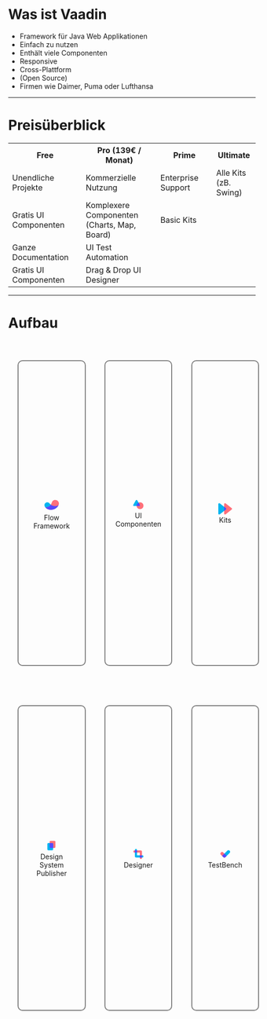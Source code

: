 # Was ist Vaadin
<ul>
    <li v-click>Framework für Java Web Applikationen</li>
    <li v-click>Einfach zu nutzen</li>
    <li v-click>Enthält viele Componenten</li>
    <li v-click>Responsive</li>
    <li v-click>Cross-Plattform</li>
    <li v-click>(Open Source)</li>
    <li v-click>Firmen wie Daimer, Puma oder Lufthansa</li>
</ul>

---

# Preisüberblick

<table>
    <tr v-click>
        <th><strong>Free</strong></th>
        <th><strong>Pro (139€ / Monat)</strong></th>
        <th><strong>Prime</strong></th>
        <th><strong>Ultimate</strong></th>
    </tr>
    <tr v-click>
        <td>Unendliche Projekte</td>
        <td>Kommerzielle Nutzung</td>
        <td>Enterprise Support</td>
        <td>Alle Kits <br> (zB. Swing)</td>
    </tr>
    <tr v-click>
        <td>Gratis UI Componenten</td>
        <td>Komplexere Componenten <br> (Charts, Map, Board)</td>
        <td>Basic Kits</td>
    </tr>
    <tr v-click>
        <td>Ganze Documentation</td>
        <td>UI Test Automation</td>
    </tr>
    <tr v-click >
        <td>Gratis UI Componenten</td>
        <td>Drag & Drop UI Designer</td>
    </tr>
</table>

---

# Aufbau

<style>
.vaadinContainer {
    display: grid;
    grid-template-areas:
        'flow uic kits'
        'design designer test' 
}

.vaadinComponent {
    border: 2px solid grey;
    border-radius: 10px;
    margin: 1vh 2vw;
    display: flex;
    flex-direction: column;
    justify-content: center;
    align-items: center;
    flex-wrap: no-wrap;
    padding: 1vw 2vw;
    width: 10vw;
    height: 15vh;
    text-align: center;
}

.vaadinComponent:nth-child(1) {
    grid-area: flow;
}

.vaadinComponent:nth-child(2) {
    grid-area: uic;
}

.vaadinComponent:nth-child(3) {
    grid-area: kits;
}

.vaadinComponent:nth-child(4) {
    grid-area: design;
}

.vaadinComponent:nth-child(5) {
    grid-area: designer;
}
.vaadinComponent:nth-child(6) {
    grid-area: test;
}

</style>

<div class="vaadinContainer">
    <div class="vaadinComponent">
        <svg width="35" height="35" viewBox="0 0 64 64" fill="none" xmlns="http://www.w3.org/2000/svg"> <path d="M57.457 33.528c-10.165 7.746-27.28 1.96-33.372-6.031-9.2-12.048-26.666 2.296-15.446 14.39 14.512 15.139 40.352 9.98 48.818-8.359z" fill="#00B4F0"></path><path d="M8.628 41.902c14.527 15.124 40.382 9.965 48.832-8.359 8.343-18.538-19.686-28.182-25.09-9.291a23.82 23.82 0 01-3.612 7.592c-4.47 6.23-11.818 10.058-20.13 10.058z" fill="#FF707A"></path><path d="M57.46 33.528c-8.174 6.246-20.88 3.705-28.702-1.699-4.47 6.246-11.818 10.073-20.13 10.057 5.893 6.139 13.67 8.94 21.385 8.864 11.267-.092 22.426-6.322 27.447-17.222z" fill="#5748FF"></path></svg>
        Flow Framework
    </div>
    <div class="vaadinComponent">
        <svg width="28" height="28" viewBox="0 0 32 32" fill="none" xmlns="http://www.w3.org/2000/svg"> <path d="M20.025 26.84c4.405 0 7.975-3.558 7.975-7.946s-3.57-7.946-7.975-7.946c-4.404 0-7.975 3.557-7.975 7.946 0 4.388 3.57 7.946 7.975 7.946Z" fill="#FF707A"></path><path d="m10.265 6.419-6.018 10.39a1.829 1.829 0 0 0 .67 2.504c.28.16.596.246.918.247h12.043a1.845 1.845 0 0 0 1.595-.916 1.829 1.829 0 0 0 0-1.834L13.455 6.419A1.837 1.837 0 0 0 11.86 5.5a1.846 1.846 0 0 0-1.595.919Z" fill="#00B4F0"></path><path d="m19.473 16.81-2.926-5.055a7.966 7.966 0 0 0-3.277 2.926 7.925 7.925 0 0 0-1.22 4.213c0 .226 0 .446.037.666h5.79a1.846 1.846 0 0 0 1.596-.916 1.829 1.829 0 0 0 0-1.834Z" fill="#5748FF"></path></svg>
        UI Componenten
    </div>
    <div class="vaadinComponent">
        <svg width="28" height="28" viewBox="0 0 64 54" fill="none" xmlns="http://www.w3.org/2000/svg"> <g clip-path="url(#clip0_1_2897)"><path d="M61.5766 22.8442L33.4638 0.515814C32.0999 -0.171261 30.4685 -0.0968051 29.1687 0.69182C27.8623 1.47705 27.0737 2.87829 27.0737 4.38107V49.0515C27.0737 50.5508 27.8623 51.9487 29.1687 52.7373C29.8728 53.1638 30.6715 53.3804 31.4805 53.3804C32.1608 53.3804 32.8378 53.2247 33.4638 52.9133L61.5766 30.5781C62.9305 29.3055 64 28.351 64 26.7095C64 25.0679 63.093 24.1845 61.5766 22.8442Z" fill="#FF707A"></path><path d="M34.4996 22.8459L6.3868 0.517462C5.02279 -0.169613 3.39478 -0.0951571 2.09509 0.693468C0.788619 1.4787 0 2.87994 0 4.38272V49.0531C0 50.5525 0.788619 51.9504 2.09509 52.7389C2.79909 53.1654 3.59787 53.382 4.40679 53.382C5.0871 53.382 5.76403 53.2263 6.39019 52.915L34.5029 30.5798C35.8568 29.3071 36.9263 28.3526 36.9263 26.7112C36.9263 25.0696 36.0159 24.1862 34.4996 22.8459Z" fill="#00B4F0"></path><path d="M34.4996 22.8454L27.0737 16.9937C27.0737 18.2568 27.0737 25.6651 27.0737 27.1679V32.2437C27.0737 33.743 27.0737 35.6901 27.0737 36.612L34.5029 30.5793C35.8568 29.3066 36.9263 28.3521 36.9263 26.7107C36.9263 25.0691 36.0159 24.1857 34.4996 22.8454Z" fill="#5748FF"></path></g> <defs><clipPath id="clip0_1_2897"><rect width="64" height="53.4291" fill="white"></rect></clipPath></defs></svg>
        Kits
    </div>
    <div class="vaadinComponent">
        <svg width="28" height="28" viewBox="0 0 64 64" fill="none" xmlns="http://www.w3.org/2000/svg"> <path d="M46.158 10H28.099a4.434 4.434 0 00-4.434 4.434v24.467a4.434 4.434 0 004.434 4.434h18.059a4.434 4.434 0 004.434-4.434V14.434A4.434 4.434 0 0046.158 10z" fill="#FF707A"></path><path d="M35.493 20.665H17.434A4.434 4.434 0 0013 25.099v24.467A4.434 4.434 0 0017.434 54h18.06a4.434 4.434 0 004.434-4.434V25.099a4.434 4.434 0 00-4.435-4.434z" fill="#00B4F0"></path><path d="M35.504 20.665h-11.84V38.89a4.434 4.434 0 004.435 4.434h11.84V25.1a4.435 4.435 0 00-4.435-4.434z" fill="#5748FF"></path></svg>
        Design System Publisher
    </div>
    <div class="vaadinComponent">
        <svg width="28" height="28" viewBox="0 0 32 32" fill="none" xmlns="http://www.w3.org/2000/svg"> <path d="M19.5 8H7a2.5 2.5 0 0 0-2.5 2.5A2.5 2.5 0 0 0 7 13h12.5v12.5A2.5 2.5 0 0 0 22 28a2.5 2.5 0 0 0 2.5-2.5V11a3 3 0 0 0-3-3h-2Z" fill="#FF707A"></path><path d="M13 24.5h12.5A2.5 2.5 0 0 0 28 22a2.5 2.5 0 0 0-2.5-2.5H13V7a2.5 2.5 0 0 0-2.5-2.5A2.5 2.5 0 0 0 8 7v14.5a3 3 0 0 0 3 3h2Z" fill="#00B4F0"></path><path fill="#5748FF" d="M8 8h4.998v4.998H8zM19.5 19.5h4.998v4.998H19.5z"></path></svg>
        Designer
    </div>
    <div class="vaadinComponent">
        <svg width="28" height="28" viewBox="0 0 32 32" fill="none" xmlns="http://www.w3.org/2000/svg"> <path d="M26.306 13.955a3.75 3.75 0 0 0-5.303-5.303l-9.546 9.546A3.75 3.75 0 0 0 16.76 23.5l9.546-9.546Z" fill="#00B4F0"></path><path d="M11.455 12.894a3.75 3.75 0 1 0-5.303 5.303l5.303 5.303a3.75 3.75 0 1 0 5.303-5.303l-5.303-5.303Z" fill="#FF707A"></path><path d="m8.803 20.85 5.303-5.303 5.304 5.303-2.652 2.652a3.75 3.75 0 0 1-5.303 0l-2.652-2.651Z" fill="#5748FF"></path></svg>
        TestBench
    </div>
</div>